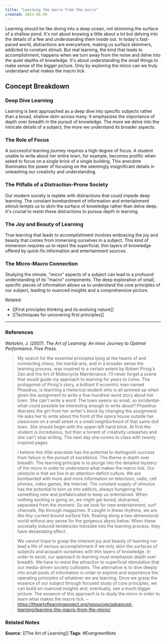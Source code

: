 ```yaml
---
title: "Learning the macro from the micro"
created: 2023-06-09
---
```


Learning should be like diving into a deep ocean, not skimming the surface of a shallow pond. It's not about knowing a little about a lot but delving into the details of a few and understanding them inside out. In today's fast-paced world, distractions are everywhere, making us surface skimmers, addicted to constant stimuli. But real learning, the kind that leads to accomplishment, happens when we turn away from the noise and delve into the quiet depths of knowledge. It's about understanding the small things to make sense of the bigger picture. Only by exploring the micro can we truly understand what makes the macro tick.

## Concept Breakdown

### Deep Dive Learning
Learning is best approached as a deep dive into specific subjects rather than a broad, shallow skim across many. It emphasizes the importance of depth over breadth in the pursuit of knowledge. The more we delve into the intricate details of a subject, the more we understand its broader aspects.

### The Role of Focus
A successful learning journey requires a high degree of focus. A student unable to write about her entire town, for example, becomes prolific when asked to focus on a single brick of a single building. This anecdote illuminates the power of focusing on the seemingly insignificant details in unleashing our creativity and understanding.

### The Pitfalls of a Distraction-Prone Society
Our modern society is replete with distractions that could impede deep learning. The constant bombardment of information and entertainment stimuli tempts us to skim the surface of knowledge rather than delve deep. It's crucial to resist these distractions to pursue depth in learning.

### The Joy and Beauty of Learning
True learning that leads to accomplishment involves embracing the joy and beauty that comes from immersing ourselves in a subject. This kind of immersion requires us to reject the superficial, thin layers of knowledge offered by quick-fix information and entertainment sources.

### The Micro-Macro Connection
Studying the minute, "micro" aspects of a subject can lead to a profound understanding of its "macro" components. The deep exploration of small, specific pieces of information allows us to understand the core principles of our subject, leading to nuanced insights and a comprehensive picture.

Related:
- [[First principles thinking and its evolving nature]]
- [[Techniques for uncovering first principles]]

---
### References

*Waitzkin, J. (2007). The Art of Learning: An Inner Journey to Optimal Performance. Free Press.*

> My search for the essential principles lying at the hearts of and connecting chess, the martial arts, and in a broader sense the learning process, was inspired to a certain extent by Robert Pirsig's Zen and the Art of Motorcycle Maintenance. I'll never forget a scene that would guide my approach to learning for years to come. The protagonist of Pirsig's story, a brilliant if eccentric man named Phaedrus, is teaching a rhetorical student who is all jammed up when given the assignment to write a five-hundred-word story about her town. She can't write a word. The town seems so small, so incidental–what could possible be interesting enough to write about? Phaedrus liberates the girl from her writer's block by changing the assignment. He asks her to write about the front of the opera house outside her classroom on a small street in a small neighborhood of that same dull town. She should begin with the upper-left hand brick. At first the student is incredulous, but then a torrent of creativity unleashes and she can't stop writing. The next day she comes to class with twenty inspired pages. 
> 
> I believe this little anecdote has the potential to distinguish success from failure in the pursuit of excellence. The theme is depth over breadth. The learning principle is to plunge into the detailed mystery of the micro in order to understand what makes the macro tick. Our obstacle is that we live in an attention-deficit culture. We are bombarded with more and more information on television, radio, cell phones, video games, the Internet. The constant supply of stimulus has the potential to turn us into addicts, always hungering for something new and prefabricated to keep us entertained. When nothing exciting is going on, we might get bored, distracted, separated from the moment. So we look for new entertainment, surf channels, flip through magazines. If caught in these rhythms, we are like tiny current-bound surface fish, floating along a two-dimensional world without any sense for the gorgeous abyss below. When these societally induced tendencies translate into the learning process, they have devastating effect.

> We cannot hope to grasp the inherent joy and beauty of learning nor lead a life of serious accomplishment if we only skim the surfaces of subjects and acquaint ourselves with thin layers of knowledge. In order to excel, our approach to learning must emphasize depth over breadth. We have to resist the attraction to superficial stimulation that our media-driven society cultivates. The alternative is to dive deeply into small pools of information in order to explore and experience the operating principles of whatever we are learning. Once we grasp the essence of our subject through focused study of core principles, we can build on nuanced insights and, eventually, see a much bigger picture. The essence of this approach is to study the micro in order to learn what makes the macro tick. – https://theartoflearningproject.org/resources/advanced-learning/learning-the-macro-from-the-micro/



### Related Notes
**Source**: [[The Art of Learning]]
**Tags**: #EvergreenNote
